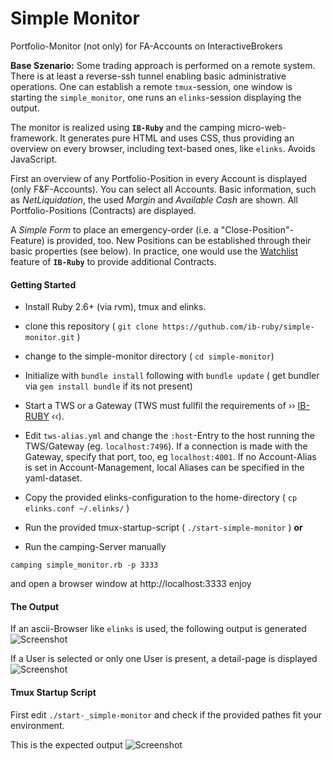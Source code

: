 # Simple Monitor
Portfolio-Monitor (not only) for FA-Accounts on InteractiveBrokers

**Base Szenario:** Some trading approach is performed on a remote system. There is at least a reverse-ssh tunnel enabling basic administrative operations. One can establish a remote `tmux`-session, one window is starting the `simple_monitor`, one runs an `elinks`-session displaying the output. 

The monitor is realized using __`IB-Ruby`__ and the camping micro-web-framework. It generates pure HTML and uses CSS, thus providing an overview on every browser, including text-based ones, like `elinks`. Avoids JavaScript.

First an overview of any Portfolio-Position in every Account is displayed (only F&F-Accounts).
You can select all Accounts. Basic information, such as *NetLiquidation*, the used *Margin* and *Available Cash*  are shown.  All Portfolio-Positions  (Contracts) are displayed. 


A *Simple Form* to place an emergency-order (i.e. a "Close-Position"-Feature) is provided, too. New Positions can be established through their basic properties (see below). In practice, one would use the [Watchlist](ib-ruby/ib-ruby/wiki/Watchlists) feature 
of **`IB-Ruby`** to provide additional Contracts. 

#### Getting Started

* Install Ruby 2.6+ (via rvm), tmux and elinks.

* clone this repository ( `git clone https://guthub.com/ib-ruby/simple-monitor.git` )
* change to the simple-monitor directory ( `cd simple-monitor`)

* Initialize with `bundle install` following with `bundle update`   ( get bundler via `gem install bundle` if its not present)

* Start a TWS or a Gateway (TWS must fullfil the requirements of ›› [IB-RUBY]( https://ib-ruby.github.io/ib-doc/) ‹‹).

* Edit `tws-alias.yml`  and change the `:host`-Entry to the host running the TWS/Gateway (eg. `localhost:7496`).
  If a connection is made with the Gateway, specify that port, too, eg `localhost:4001`. If no Account-Alias is set in 
  Account-Management, local Aliases can be specified in the yaml-dataset.

* Copy the provided elinks-configuration to the home-directory ( `cp elinks.conf ~/.elinks/` )

* Run the provided tmux-startup-script  ( `./start-simple-monitor` )  **or**

* Run the camping-Server manually
```
camping simple_monitor.rb -p 3333
```
 and open a browser window at http://localhost:3333
enjoy


#### The Output
If an ascii-Browser like `elinks` is used, the following output is generated
![Screenshot](simple-monitor_overview.png)

If a User is selected or only one User is present, a detail-page is displayed
![Screenshot](simple-monitor_detail.png)

#### Tmux Startup Script
First edit `./start-_simple-monitor` and check if the provided pathes fit your environment.

This is the expected output
![Screenshot](simple-monitor-tmux.png)


